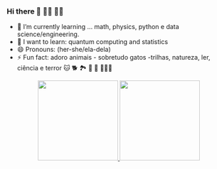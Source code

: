 ### Hi there 👋 👩‍💻 👩‍🔬


- 🌱 I’m currently learning ... math, physics, python e data science/engineering.
- 🔮 I want to learn: quantum computing and statistics
- 😄 Pronouns: (her-she/ela-dela)
- ⚡ Fun fact: adoro  animais - sobretudo gatos -trilhas, natureza, ler, ciência e terror 🐱 🐕 🏞️ 🦇 🎃 🧛🏽‍♀️

<div align="center">
  <a href="https://github.com/LaisLimaDev">
  <img height="180em" src="https://github-readme-stats.vercel.app/api?username=LaisLimaDev&show_icons=true&theme=dracula&include_all_commits=true&count_private=true"/>
  <img height="180em" src="https://github-readme-stats.vercel.app/api/top-langs/?username=LaisLimaDev&layout=compact&langs_count=7&theme=dracula"/>
</div>

